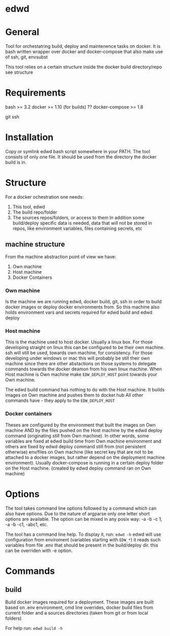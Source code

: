 edwd
====


# General

Tool for orchestatring build, deploy and maintenence tasks on docker.
It is bash written wrapper over docker and docker-compose that also make use of 
ssh, git, envsubst

This tool relies on a certain structure inside the docker build directory/repo
see structure


# Requirements

bash >= 3.2
docker >= 1.10 (for builds)
?? docker-compose >= 1.8

git
ssh


# Installation

Copy or symlink edwd bash script somewhere in your PATH. The tool consists of only one file.
It should be used from the directory the docker build is in.


# Structure

For a docker ochestration one needs:
1. This tool, edwd
2. The build repo/folder
3. The sources repos/folders, or access to them
In addition some build/deploy specific data is needed, data that will not be stored in repos, like environment
variables, files containing secrets, etc

## machine structure

From the machine abstraction point of view we have:
1. Own machine
2. Host machine 
3. Docker Containers

### Own machine
Is the machine we are running edwd, docker build, git, ssh in order to build docker images or deploy docker environments
from. So this machine also holds environment vars and secrets required for edwd build and edwd deploy

### Host machine
This is the machine used to host docker. Usually a linux box. For those developing straight on linux this can be
configured to be their own machine. ssh will still be used, towards own machine, for consistency.
For those developing under windows or mac this will probably be still their own machine since there are other
abstactions on those systems to delegate commands towards the docker deamon from his own linux machine.
When Host machine is Own machine make `EDW_DEPLOY_HOST` point towards your Own machine.

The edwd build command has nothing to do with the Host machine. It builds images on Own machine and pushes them to docker.hub
All other commands have - they apply to the `EDW_DEPLOY_HOST`

### Docker containers
Theses are configured by the environment that built the images on Own machine AND by the files pushed on the Host
machine by the edwd deploy command (originating still from Own machine).
In other words, some variables are fixed at edwd build time from Own machine environment and others are fixed by
edwd deploy command still from (not persistent otherwise) env/files on Own machine (like secret key that are not to be attached to a docker images, but rather depend on the deployment machine environment).
Usually docker-compose is running in a certain deploy folder on the Host machine. (created by edwd deploy command ran on
Own machine)

# Options

The tool takes command line options followed by a command which can also have options.
Due to the nature of argparse only one letter short options are available.
The option can be mixed in any posix way: -a -b -c 1, -a -b -c1, -abc1, etc.

The tool has a command line help. To display it, run:
`edwd -h`
edwd will use configuration from enviroment (variables starting with `EDW_*`) 
it reads such variables from file .env that should be present in the build/deploy dir.
this can be overriden with -e option.


# Commands

## build

Build docker images required for a deployment.
These images are built based on .env environment, cmd line overrides, docker build files from current folder
and a sources directories (taken from git or from local folders)

For help run:
`edwd build -h`
